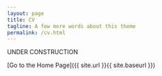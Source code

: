 ```yaml
---
layout: page
title: CV
tagline: A few more words about this theme
permalink: /cv.html
---
```

UNDER CONSTRUCTION

[Go to the Home Page]({{ site.url }}{{ site.baseurl }})
